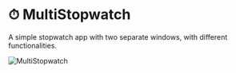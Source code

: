 # ⏱ MultiStopwatch
A simple stopwatch app with two separate windows, with different functionalities.

![MultiStopwatch](https://github.com/bzmind/MultiStopwatch/assets/77694696/74d048aa-730a-49c7-a06c-38faea9fabea)
